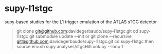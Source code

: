 supy-l1stgc
===========

supy-based studies for the L1 trigger emulation of the ATLAS sTGC detector

> git clone git@github.com:davidegerbaudo/supy-l1stgc.git
> cd supy-l1stgc
> git submodule update --init
or
> git clone --recursive git@github.com:davidegerbaudo/supy-l1stgc.git
> cd supy-l1stgc
then
> source env.sh
> supy analyses/stgcHitLook.py --loop 1
